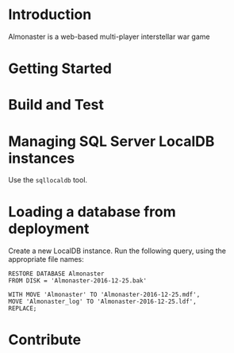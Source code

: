# Introduction

Almonaster is a web-based multi-player interstellar war game

# Getting Started

# Build and Test

# Managing SQL Server LocalDB instances

Use the `sqllocaldb` tool.

# Loading a database from deployment

Create a new LocalDB instance. Run the following query, using the appropriate file names:

```
RESTORE DATABASE Almonaster
FROM DISK = 'Almonaster-2016-12-25.bak'

WITH MOVE 'Almonaster' TO 'Almonaster-2016-12-25.mdf',
MOVE 'Almonaster_log' TO 'Almonaster-2016-12-25.ldf',
REPLACE;
```

# Contribute
